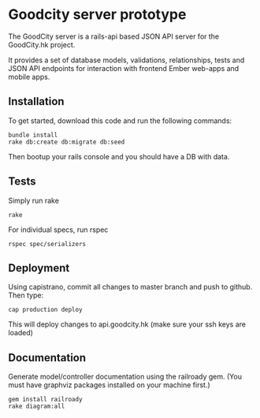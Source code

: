 # Goodcity server prototype

The GoodCity server is a rails-api based JSON API server for the GoodCity.hk project.

It provides a set of database models, validations, relationships, tests and JSON API endpoints for interaction with frontend Ember web-apps and mobile apps.

## Installation

To get started, download this code and run the following commands:

    bundle install
    rake db:create db:migrate db:seed

Then bootup your rails console and you should have a DB with data.

## Tests

Simply run rake

    rake

For individual specs, run rspec

    rspec spec/serializers

## Deployment

Using capistrano, commit all changes to master branch and push to github. Then type:

    cap production deploy

This will deploy changes to api.goodcity.hk (make sure your ssh keys are loaded)

## Documentation

Generate model/controller documentation using the railroady gem. (You must have graphviz packages installed on your machine first.)

    gem install railroady
    rake diagram:all
